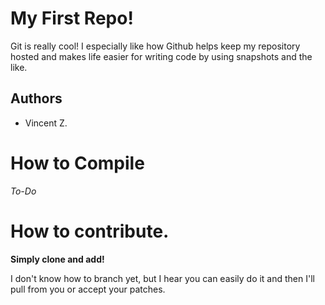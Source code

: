 # My First Repo!

Git is really cool! I especially like how Github helps keep my
repository hosted and makes life easier for writing code by using
snapshots and the like. 

## Authors

- Vincent Z. 

# How to Compile 

_To-Do_

# How to contribute.

__Simply clone and add!__

I don't know how to branch yet, but I hear you can easily do it and
then I'll pull from you or accept your patches.
